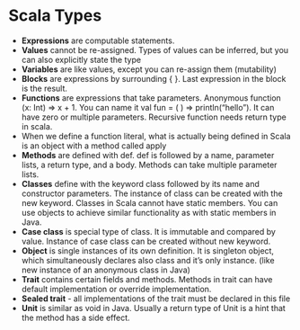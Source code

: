 Scala Types
==============

- **Expressions** are computable statements.
- **Values** cannot be re-assigned. Types of values can be inferred, but you can also explicitly state the type
- **Variables** are like values, except you can re-assign them (mutability)
- **Blocks** are expressions by surrounding { }. Last expression in the block is the result.
- **Functions** are expressions that take parameters. Anonymous function (x: Int) => x + 1. You can name it val fun = ( ) => println(“hello”). It can have zero or multiple parameters. Recursive function needs return type in scala.
- When we define a function literal, what is actually being defined in Scala is an object with a method called apply
- **Methods** are defined with def. def is followed by a name, parameter lists, a return type, and a body. Methods can take multiple parameter lists.
- **Classes** define with the keyword class followed by its name and constructor parameters. The instance of class can be created with the new keyword. Classes in Scala cannot have static members. You can use objects to achieve similar functionality as with static members in Java.
- **Case class** is special type of class. It is immutable and compared by value. Instance of case class can be created without new keyword.
- **Object** is single instances of its own definition. It is singleton object, which simultaneously declares also class and it’s only instance. (like new instance of an anonymous class in Java)
- **Trait** contains certain fields and methods. Methods in trait can have default implementation or override implementation.
- **Sealed trait** - all implementations of the trait must be declared in this file
- **Unit** is similar as void in Java. Usually a return type of Unit is a hint that the method has a side effect.
